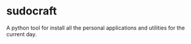 # sudocraft
A python tool for install all the personal applications and utilities for the current day.
